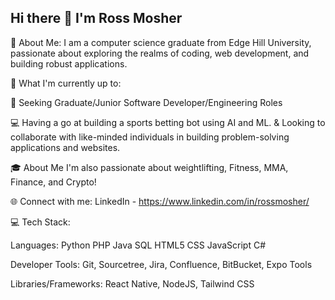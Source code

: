 ## Hi there 👋 I'm Ross Mosher
💫 About Me:
I am a computer science graduate from Edge Hill University, passionate about exploring the realms of coding, web development, and building robust applications.

🚀 What I'm currently up to:

🤖 Seeking Graduate/Junior Software Developer/Engineering Roles

💻 Having a go at building a sports betting bot using AI and ML. 
& Looking to collaborate with like-minded individuals in building problem-solving applications and websites.


🎓 About Me
I'm also passionate about weightlifting, Fitness, MMA, Finance, and Crypto!


🌐 Connect with me:
LinkedIn - https://www.linkedin.com/in/rossmosher/

💻 Tech Stack:

Languages: Python PHP Java SQL HTML5 CSS JavaScript C#

Developer Tools: Git, Sourcetree, Jira, Confluence, BitBucket, Expo Tools

Libraries/Frameworks: React Native, NodeJS, Tailwind CSS
